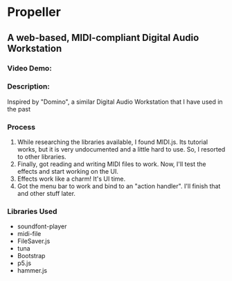 # Propeller
## A web-based, MIDI-compliant Digital Audio Workstation

### Video Demo:  <URL HERE>
### Description:
Inspired by "Domino", a similar Digital Audio Workstation that I have used in the past

### Process
1. While researching the libraries available, I found MIDI.js. Its tutorial works, but it is very undocumented and a little hard to use. So, I resorted to other libraries.
2. Finally, got reading and writing MIDI files to work. Now, I'll test the effects and start working on the UI.
3. Effects work like a charm! It's UI time.
4. Got the menu bar to work and bind to an "action handler". I'll finish that and other stuff later.

### Libraries Used
+ soundfont-player
+ midi-file
+ FileSaver.js
+ tuna
+ Bootstrap
+ p5.js
+ hammer.js
